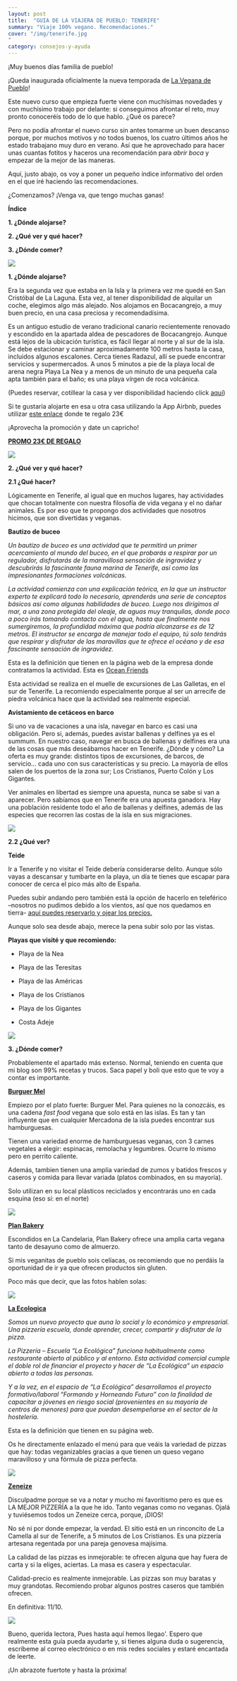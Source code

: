 ```yaml
---
layout: post 
title:  "GUIA DE LA VIAJERA DE PUEBLO: TENERIFE"
summary: "Viaje 100% vegano. Recomendaciones."
cover: "/img/tenerife.jpg
"
category: consejos-y-ayuda
---
```



¡Muy buenos días familia de pueblo!


¡Queda inaugurada oficialmente la nueva temporada de [La Vegana de Pueblo](https://laveganadepueblo.com/)!


Este nuevo curso que empieza fuerte viene con muchísimas novedades y con muchísimo trabajo por delante: si conseguimos afrontar el reto, muy pronto conoceréis todo de lo que hablo. ¿Qué os parece?


Pero no podía afrontar el nuevo curso sin antes tomarme un buen descanso porque, por muchos motivos y no todos buenos, los cuatro últimos años he estado trabajano muy duro en verano. Así que he aprovechado para hacer unas cuantas fotitos y haceros una recomendación para _abrir boca_ y empezar de la mejor de las maneras.



Aquí, justo abajo, os voy a poner un pequeño índice informativo del orden en el que iré haciendo las recomendaciones.


¿Comenzamos? ¡Venga va, que tengo muchas ganas!


**Índice**

**1. ¿Dónde alojarse?**

**2. ¿Qué ver y qué hacer?**

**3. ¿Dónde comer?**


![](/img/tenerife.jpg)

**1. ¿Dónde alojarse?**


Era la segunda vez que estaba en la Isla y la primera vez me quedé en San Cristóbal de La Laguna. Esta vez, al tener disponibilidad de alquilar un coche, elegimos algo más alejado. Nos alojamos en Bocacangrejo, a muy buen precio, en una casa preciosa y recomendadísima. 


Es un antiguo estudio de verano tradicional canario recientemente renovado y escondido en la apartada aldea de pescadores de Bocacangrejo. Aunque está lejos de la ubicación turística, es fácil llegar al norte y al sur de la isla. Se debe estacionar y caminar aproximadamente 100 metros hasta la casa, incluidos algunos escalones. Cerca tienes Radazul, allí se puede encontrar servicios y supermercados. A unos 5 minutos a pie de la playa local de arena negra Playa La Nea y a menos de un minuto de una pequeña cala apta también para el baño; es una playa vírgen de roca volcánica.


(Puedes reservar, cotillear la casa y ver disponibilidad haciendo click [aquí](https://www.airbnb.es/rooms/36259339?source_impression_id=p3_1570011105_Mx%2FLFY6xQRH%2FPhT5))


Si te gustaría alojarte en esa u otra casa utilizando la App Airbnb, puedes utilizar [este enlace](https://www.airbnb.es/c/paulal13834?currency=EUR) donde te regalo 23€


¡Aprovecha la promoción y date un capricho!

[**PROMO 23€ DE REGALO**](https://www.airbnb.es/c/paulal13834?currency=EUR)


![](/img/dondedormir.jpg)



**2. ¿Qué ver y qué hacer?**



**2.1 ¿Qué hacer?**



Lógicamente en Tenerife, al igual que en muchos lugares, hay actividades que chocan totalmente con nuestra filosofía de vida vegana y el no dañar animales. Es por eso que te propongo dos actividades que nosotros hicimos, que son divertidas y veganas.




**Bautizo de buceo**


_Un bautizo de buceo es una  actividad que te permitirá un primer acercamiento al mundo del buceo, en el que probarás a respirar por un regulador, disfrutarás de la maravillosa sensación de ingravidez y descubrirás la fascinante fauna marina de Tenerife, así como las impresionantes formaciones volcánicas._

 

 

_La actividad comienza con una explicación teórica, en la que un instructor experto te explicará todo lo necesario, aprenderás una serie de conceptos básicos así como algunas habilidades de buceo. Luego nos dirigimos al mar, a una zona protegida del oleaje, de aguas muy tranquilas, donde poco a poco irás tomando contacto con el agua, hasta que finalmente nos sumergiremos, la profundidad máxima que podría alcanzarse es de 12 metros. El instructor se encarga de manejar todo el equipo, tú solo tendrás que respirar y disfrutar de las maravillas que te ofrece el océano y de esa fascinante sensación de ingravidez._
 
 
 Esta es la definición que tienen en la página web de la empresa donde contratamos la actividad. Esta es [Ocean Friends](https://www.oceanfriendsdiving.com/buceo/bautizos-de-buceo/)
 
 
 Esta actividad se realiza en el muelle de excursiones de Las Galletas, en el sur de Tenerife. La recomiendo especialmente porque al ser un arrecife de piedra volcánica hace que la actividad sea realmente especial.





**Avistamiento de cetáceos en barco**


Si uno va de vacaciones a una isla, navegar en barco es casi una obligación. Pero si, además, puedes avistar ballenas y delfines ya es el summum. En nuestro caso, navegar en busca de ballenas y delfines era una de las cosas que más deseábamos hacer en Tenerife. ¿Dónde y cómo? La oferta es muy grande: distintos tipos de excursiones, de barcos, de servicio… cada uno con sus características y su precio. La mayoría de ellos salen de los puertos de la zona sur; Los Cristianos, Puerto Colón y Los Gigantes.



Ver animales en libertad es siempre una apuesta, nunca se sabe si van a aparecer. Pero sabíamos que en Tenerife era una apuesta ganadora. Hay una población residente todo el año de ballenas y delfines, además de las especies que recorren las costas de la isla en sus migraciones.



![](/img/actividades.jpg)


**2.2 ¿Qué ver?**




**Teide**


Ir a Tenerife y no visitar el Teide debería considerarse delito. Aunque sólo vayas a descansar y tumbarte en la playa, un día te tienes que escapar para conocer de cerca el pico más alto de España. 

Puedes subir andando pero también está la opción de hacerlo en teleférico –nosotros no pudimos debido a los vientos, así que nos quedamos en tierra- [aquí puedes reservarlo y ojear los precios.](https://www.volcanoteide.com/es/actividades/teleferico_del_teide?gclid=CjwKCAjwldHsBRAoEiwAd0JybYC97tqxqGHpCT_zeCiFqlzGbMi5fSyVPrJygKj-y8SV7JNCOhbPABoCnhgQAvD_BwE)


Aunque solo sea desde abajo, merece la pena subir solo por las vistas.


**Playas que visité y que recomiendo:**

- Playa de la Nea

- Playa de las Teresitas

- Playa de las Américas

- Playa de los Cristianos

- Playa de los Gigantes

- Costa Adeje

![](/img/quever.jpg)

**3. ¿Dónde comer?**



Probablemente el apartado más extenso. Normal, teniendo en cuenta que mi blog son 99% recetas y trucos. Saca papel y boli que esto que te voy a contar es importante.



**[Burguer Mel](https://www.burgermel.com/)**


Empiezo por el plato fuerte: Burguer Mel. Para quienes no la conozcáis, es una cadena _fast food_ vegana que solo está en las islas. Es tan y tan influyente que en cualquier Mercadona de la isla puedes encontrar sus hamburguesas.


Tienen una variedad enorme de hamburguesas veganas, con 3 carnes vegetales a elegir: espinacas, remolacha y legumbres. Ocurre lo mismo pero en perrito caliente. 


Además, tambien tienen una amplia variedad de zumos y batidos frescos y caseros y comida para llevar variada (platos combinados, en su mayoría).


Solo utilizan en su local plásticos reciclados y encontrarás uno en cada esquina (eso sí: en el norte)

![](/img/burguermel.jpg)


**[Plan Bakery](https://www.facebook.com/planbakery)**


Escondidos en La Candelaria, Plan Bakery ofrece una amplia carta vegana tanto de desayuno como de almuerzo. 


Si mis veganitas de pueblo sois celíacas, os recomiendo que no perdáis la oportunidad de ir ya que ofrecen productos sin gluten.


Poco más que decir, que las fotos hablen solas:


![](/img/planbakery.jpg)


**[La Ecologica](http://la-ecologica.es/menu/)**

_Somos un nuevo proyecto que auna lo social y lo económico y empresarial. Una pizzería escuela, donde aprender, crecer, compartir y disfrutar de la pizza._


_La Pizzería – Escuela “La Ecológica” funciona habitualmente como restaurante abierto al público y al entorno. Esta actividad comercial cumple el doble rol de financiar el proyecto y hacer de “La Ecológica” un espacio abierto a todas las personas._


_Y a la vez, en el espacio de “La Ecológica” desarrollamos el proyecto formativo/laboral “Formando y Horneando Futuro” con la finalidad de capacitar a jóvenes en riesgo social (provenientes en su mayoría de centros de menores) para que puedan desempeñarse en el sector de la hostelería._


Esta es la definición que tienen en su página web.


Os he directamente enlazado el menú para que veáis la variedad de pizzas que hay: todas veganizables gracias a que tienen un queso vegano maravilloso y una fórmula de pizza perfecta.

![](/img/laecologika.jpg)


**[Zeneize](https://www.facebook.com/PizzeriaFocacceriaZeneize/)**


Disculpadme porque se va a notar y mucho mi favoritismo pero es que es LA MEJOR PIZZERÍA a la que he ido. Tanto veganas como no veganas. Ojalá y tuviésemos todos un Zeneize cerca, porque, ¡DIOS!


No sé ni por donde empezar, la verdad. El sitio está en un rinconcito de La Camella al sur de Tenerife, a 5 minutos de Los Cristianos. Es una pizzería artesana regentada por una pareja genovesa majísima.


La calidad de las pizzas es inmejorable: te  ofrecen alguna que hay fuera de carta y si la eliges, aciertas. La masa es casera y espectacular. 


Calidad-precio es realmente inmejorable. Las pizzas son muy baratas y muy grandotas. Recomiendo probar algunos postres caseros que también ofrecen.


En definitiva: 11/10.


![](/img/zeneize.jpg)



Bueno, querida lectora, Pues hasta aquí hemos llegao'. Espero que realmente esta guía pueda ayudarte y, si tienes alguna duda o sugerencia, escríbeme al correo electrónico o en mis redes sociales y estaré encantada de leerte. 



¡Un abrazote fuertote y hasta la próxima!
